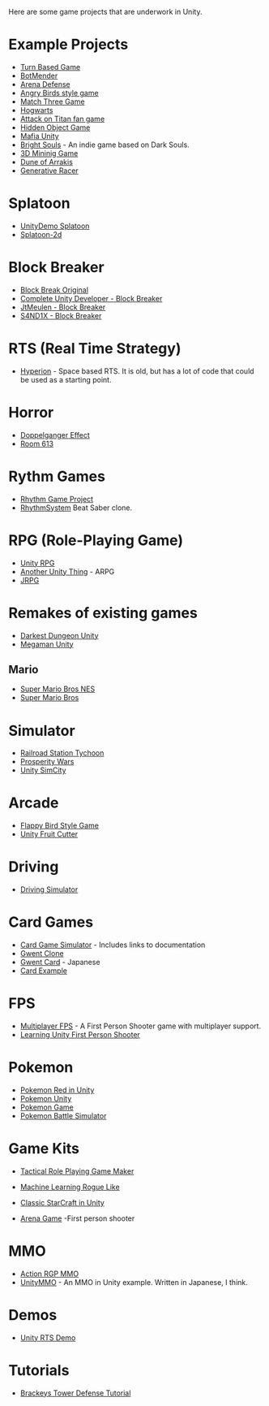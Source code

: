 Here are some game projects that are underwork in Unity.


# Example Projects

* [Turn Based Game](https://github.com/VietTho1989/TurnBasedGame)
* [BotMender](https://github.com/Trigary/BotMender)
* [Arena Defense](https://github.com/Senexis/ArenaDefense)
* [Angry Birds style game](https://github.com/dgkanatsios/AngryBirdsStyleGame)
* [Match Three Game](https://github.com/dgkanatsios/MatchThreeGame)
* [Hogwarts](https://github.com/OpenHogwarts/hogwarts)
* [Attack on Titan fan game](https://github.com/Symon799/AoT_FanGame)
* [Hidden Object Game](https://github.com/cabrennan/HiddenObjGame)
* [Mafia Unity](https://github.com/OpenMafia/MafiaUnity)
* [Bright Souls](https://github.com/leotgo/BrightSouls) - An indie game based on Dark Souls.
* [3D Mininig Game](https://github.com/DaKo51/3D-Mining-Game)
* [Dune of Arrakis](https://github.com/daniloabella18/Dune-of-Arrakis-Unity3D)
* [Generative Racer](https://github.com/pulinho/generative-racer)
# Splatoon
* [UnityDemo Splatoon](https://github.com/xieliujian/UnityDemo_Splatoon)
* [Splatoon-2d](https://github.com/NamanHegde38/splatoon-2d)
# Block Breaker
* [Block Break Original](https://github.com/CompleteUnityDeveloper/Block-Breaker-Original)
* [Complete Unity Developer - Block Breaker](https://github.com/CompleteUnityDeveloper/05-Block-Breaker)
* [JtMeulen - Block Breaker](https://github.com/JtMeulen/unity-block-breaker)
* [S4ND1X - Block Breaker](https://github.com/S4ND1X/UnityProjects-BlockBreaker)


# RTS (Real Time Strategy)
* [Hyperion](https://github.com/fededevi/Hyperion) - Space based RTS.  It is old, but has a lot of code that could be used as a starting point.
# Horror
* [Doppelganger Effect](https://github.com/ddrocco/doppelganger_effect)
* [Room 613](https://github.com/IliaBahmutov/Room613)
# Rythm Games
* [Rhythm Game Project](https://github.com/erlhuang/rhythm-game-project)
* [RhythmSystem](https://github.com/williamrjackson/RhythmSystem) Beat Saber clone.

# RPG (Role-Playing Game)
* [Unity RPG](https://github.com/Denzic/UnityRPG)
* [Another Unity Thing](https://github.com/zombietfk/AnotherUnityThing) - ARPG
* [JRPG](https://github.com/blkFinch/JRPG)

# Remakes of existing games

* [Darkest Dungeon Unity](https://github.com/Reinisch/Darkest-Dungeon-Unity)
* [Megaman Unity](https://github.com/ManuelIribe18/Megaman_Unity)

## Mario
* [Super Mario Bros NES](https://github.com/raulruizbarea/supermariobrosnesunity)
* [Super Mario Bros](https://github.com/Claudiocdj/Super-Mario-Bros-Unity)

# Simulator

* [Railroad Station Tychoon](https://github.com/Pilus/RailroadStationTychoon)
* [Prosperity Wars](https://github.com/Nashet/Prosperity-Wars)
* [Unity SimCity](https://github.com/geronimo-lisboa/unity-simcity)

# Arcade

* [Flappy Bird Style Game](https://github.com/dgkanatsios/FlappyBirdStyleGame)
* [Unity Fruit Cutter](https://github.com/tutsplus/UnityFruitCutter)

# Driving

* [Driving Simulator](https://github.com/DingYiWen/Driving-simulator)

# Card Games
* [Card Game Simulator](https://github.com/finol-digital/Card-Game-Simulator) - Includes links to documentation
* [Gwent Clone](https://github.com/Muskson/gwent-clone)
* [Gwent Card](https://github.com/664235822/GwentCard) - Japanese
* [Card Example](https://github.com/rygo6/CardExample-Unity)


# FPS

* [Multiplayer FPS](https://github.com/Armour/Multiplayer-FPS) - A First Person Shooter game with multiplayer support.
* [Learning Unity First Person Shooter](https://github.com/shacharoz/Learning-Unity-First-Person-Shooter)

# Pokemon
* [Pokemon Red in Unity](https://github.com/thatrs/Pokemon-Red-Unity)
* [Pokemon Unity](https://github.com/PokemonUnity/PokemonUnity)
* [Pokemon Game](https://github.com/shashankgupta06/Pokemon-Game)
* [Pokemon Battle Simulator](https://github.com/RandomDo/Pokemon-Battle-Simulator)

# Game Kits

* [Tactical Role Playing Game Maker](https://github.com/Narratech/TRPGMaker)

* [Machine Learning Rogue Like](https://github.com/UnityTechnologies/MachineLearningRoguelike)

* [Classic StarCraft in Unity](https://github.com/coconauts/startcraft-unity3d)

* [Arena Game](https://github.com/NFMynster/ArenaGame) -First person shooter


# MMO

* [Action RGP MMO](https://github.com/insthync/UnityMultiplayerARPG_MMO)
* [UnityMMO](https://github.com/liuhaopen/UnityMMO) - An MMO in Unity example.  Written in Japanese, I think.


# Demos

* [Unity RTS Demo](https://github.com/stormtek/unity-rts-demo)

# Tutorials
* [Brackeys Tower Defense Tutorial](https://github.com/Brackeys/Tower-Defense-Tutorial)
